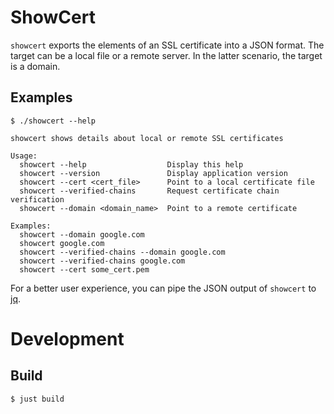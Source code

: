 # ShowCert

`showcert` exports the elements of an SSL certificate into a JSON format. 
The target can be a local file or a remote server. In the latter scenario, 
the target is a domain.

## Examples

```
$ ./showcert --help

showcert shows details about local or remote SSL certificates

Usage:
  showcert --help                  Display this help
  showcert --version               Display application version
  showcert --cert <cert_file>      Point to a local certificate file
  showcert --verified-chains       Request certificate chain verification
  showcert --domain <domain_name>  Point to a remote certificate

Examples:
  showcert --domain google.com
  showcert google.com
  showcert --verified-chains --domain google.com 
  showcert --verified-chains google.com
  showcert --cert some_cert.pem
```

For a better user experience, you can pipe the JSON output of `showcert` to [jq](https://stedolan.github.io/jq/).

# Development

## Build

```
$ just build
```


